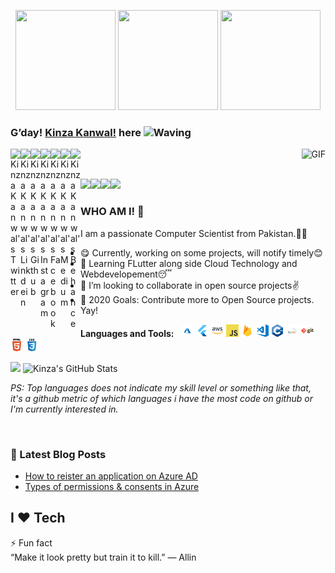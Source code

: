 <p align="center"> <img src="https://octodex.github.com/images/Professortocat_v2.png" height="160px" width="160px"> <img src="https://octodex.github.com/images/daftpunktocat-thomas.gif" height="160px" width="160px"> <img src="https://octodex.github.com/images/surftocat.png" height="160px" width="160px">


### G’day! [Kinza Kanwal!](https://kinzakanwal.github.io/) here <img src="https://github.com/TheDudeThatCode/TheDudeThatCode/blob/master/Assets/Hi.gif" width="30px" alt="Waving">

<a href="https://twitter.com/KinzaKanwal553">
  <img align="left" alt="Kinza Kanwal's Twitter" width="16px" src="https://cdn.jsdelivr.net/npm/simple-icons@v3/icons/twitter.svg" />
</a>
<a href="https://www.linkedin.com/in/kinzakanwal/">
  <img align="left" alt="Kinza Kanwal's Linkdein" width="16px" src="https://cdn.jsdelivr.net/npm/simple-icons@v3/icons/linkedin.svg" />
</a>
<a href="https://github.com/kinzakanwal">
  <img align="left" alt="Kinza Kanwal's Github" width="16px" src="https://cdn.jsdelivr.net/npm/simple-icons@v3/icons/github.svg" />
</a>
<a href="https://www.instagram.com/kinzakanwal.5/">
  <img align="left" alt="Kinza Kanwal's Instagram" width="16px" src="https://cdn.jsdelivr.net/npm/simple-icons@v3/icons/instagram.svg" />
</a>
<a href="https://www.facebook.com/kinzakanwal553/">
  <img align="left" alt="Kinza Kanwal's Facebook" width="16px" src="https://cdn.jsdelivr.net/npm/simple-icons@v3/icons/facebook.svg" />
</a>
<a href="https://medium.com/@kinzakanwal553">
  <img align="left" alt="Kinza Kanwal's Medium" width="16px" src="https://cdn.jsdelivr.net/npm/simple-icons@v3/icons/medium.svg" />
</a>
<a href="https://www.behance.net/kinzakanwal553">
  <img align="left" alt="Kinza Kanwal's Behance" width="16px" src="https://cdn.jsdelivr.net/npm/simple-icons@v3/icons/behance.svg" />
</a>
<img align="right" alt="GIF" src="https://media.giphy.com/media/IpeYSEZshTefe/giphy.gif" />


<br />

<p align="left">
  <br><img src="https://badges.pufler.dev/visits/kinzakanwal/kinzakanwal/"><img src="https://badges.pufler.dev/repos/kinzakanwal"><img src="https://badges.pufler.dev/years/kinzakanwal"><img src="https://badges.pufler.dev/gists/kinzakanwal"</p>

<br />

### WHO AM I! 🤔 &nbsp;

I am a passionate Computer Scientist from Pakistan.🤍💚
- 😋 Currently, working on some projects, will notify timely😊
- 🤩 Learning FLutter along side Cloud Technology and Webdevelopement😴
- 👯 I’m looking to collaborate in open source projects✌
- 🥅 2020 Goals: Contribute more to Open Source projects. Yay!

**Languages and Tools:** &nbsp;
<code><img height="20" src="https://raw.githubusercontent.com/github/explore/80688e429a7d4ef2fca1e82350fe8e3517d3494d/topics/azure/azure.png"></code>
<code><img height="20" src="https://raw.githubusercontent.com/github/explore/80688e429a7d4ef2fca1e82350fe8e3517d3494d/topics/flutter/flutter.png"></code>
<code><img height="20" src="https://raw.githubusercontent.com/github/explore/56a826d05cf762b2b50ecbe7d492a839b04f3fbf/topics/aws/aws.png"></code>
<code><img height="20" src="https://raw.githubusercontent.com/github/explore/80688e429a7d4ef2fca1e82350fe8e3517d3494d/topics/javascript/javascript.png"></code>
<code><img height="20" src="https://raw.githubusercontent.com/github/explore/80688e429a7d4ef2fca1e82350fe8e3517d3494d/topics/firebase/firebase.png"></code>
<code><img height="20" src="https://raw.githubusercontent.com/github/explore/80688e429a7d4ef2fca1e82350fe8e3517d3494d/topics/visual-studio-code/visual-studio-code.png"></code>
<code><img height="20" src="https://raw.githubusercontent.com/github/explore/80688e429a7d4ef2fca1e82350fe8e3517d3494d/topics/cpp/cpp.png"></code>
<code><img height="20" src="https://raw.githubusercontent.com/github/explore/80688e429a7d4ef2fca1e82350fe8e3517d3494d/topics/mysql/mysql.png"></code>
<code><img height="20" src="https://raw.githubusercontent.com/github/explore/80688e429a7d4ef2fca1e82350fe8e3517d3494d/topics/git/git.png"></code>
<code><img height="20" src="https://raw.githubusercontent.com/github/explore/80688e429a7d4ef2fca1e82350fe8e3517d3494d/topics/html/html.png"></code>
<code><img height="20" src="https://raw.githubusercontent.com/github/explore/80688e429a7d4ef2fca1e82350fe8e3517d3494d/topics/css/css.png"></code>


<p>
  <img src="https://github-readme-stats.vercel.app/api/top-langs/?username=kinzakanwal&theme=shades-of-purple&hide_langs_below=1&layout=compact" />
  <img src="https://github-readme-stats.vercel.app/api?username=kinzakanwal&show_icons=true&hide_border=true&count_private=true&theme=shades-of-purple&icon_color=fad000" alt="Kinza's GitHub Stats">
</p>

*PS: Top languages does not indicate my skill level or something like that, it's a github metric of which languages i have the most code on github or I'm currently interested in.*

<br />

### 📕 Latest Blog Posts 

<!-- BLOG-POST-LIST:START -->
- [How to reister an application on Azure AD](https://medium.com/@kinzakanwal553/create-an-azure-ad-application-ea50fe2a24bb)
- [Types of permissions & consents in Azure](https://medium.com/@kinzakanwal553/permissions-and-consents-in-azure-e2bcdf5d6f6f)

## I ❤️ Tech

⚡ Fun fact <br>
“Make it look pretty but train it to kill.” — Allin
